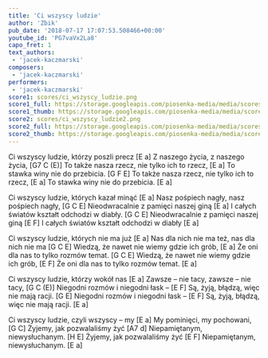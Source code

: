 ```yaml
---
title: 'Ci wszyscy ludzie'
author: 'Zbik'
pub_date: '2018-07-17 17:07:53.508466+00:00'
youtube_id: 'PG7vaVx2La8'
capo_fret: 1
text_authors:
 - 'jacek-kaczmarski'
composers:
 - 'jacek-kaczmarski'
performers:
 - 'jacek-kaczmarski'
score1: scores/ci_wszyscy_ludzie.png
score1_full: https://storage.googleapis.com/piosenka-media/media/scores/ci_wszyscy_ludzie.png
score1_thumb: https://storage.googleapis.com/piosenka-media/media/scores/ci_wszyscy_ludzie.png.180x0_q85_upscale.png
score2: scores/ci_wszyscy_ludzie2.png
score2_full: https://storage.googleapis.com/piosenka-media/media/scores/ci_wszyscy_ludzie2.png
score2_thumb: https://storage.googleapis.com/piosenka-media/media/scores/ci_wszyscy_ludzie2.png.180x0_q85_upscale.png
---
```


Ci wszyscy ludzie, którzy poszli precz [E a]
Z naszego życia, z naszego życia, [G7 C (E)]
To także nasza rzecz, nie tylko ich to rzecz, [E a]
To stawka winy nie do przebicia. [G F E]
To także nasza rzecz, nie tylko ich to rzecz, [E a]
To stawka winy nie do przebicia. [E a]

Ci wszyscy ludzie, których kazał minąć [E a]
Nasz pośpiech nagły, nasz pośpiech nagły, [G C E]
Nieodwracalnie z pamięci naszej giną [E a]
I całych światów kształt odchodzi w diabły. [G C E]
Nieodwracalnie z pamięci naszej giną [E F]
I całych światów kształt odchodzi w diabły [E a]

Ci wszyscy ludzie, których nie ma już [E a]
Nas dla nich nie ma też, nas dla nich nie ma [G C E]
Wiedzą, że nawet nie wiemy gdzie ich grób, [E a]
Że oni dla nas to tylko rozmów temat. [G C E]
Wiedzą, że nawet nie wiemy gdzie ich grób, [E F]
Że oni dla nas to tylko rozmów temat. [E a]

Ci wszyscy ludzie, którzy wokół nas [E a]
Zawsze – nie tacy, zawsze – nie tacy, [G C (E)]
Niegodni rozmów i niegodni łask – [E F]
Są, żyją, błądzą, więc nie mają racji. [G E]
Niegodni rozmów i niegodni łask – [E F]
Są, żyją, błądzą, więc nie mają racji. [E a]

Ci wszyscy ludzie, czyli wszyscy – my [E a]
My pominięci, my pochowani, [G C]
Żyjemy, jak pozwalaliśmy żyć [A7 d]
Niepamiętanym, niewysłuchanym. [H E]
Żyjemy, jak pozwalaliśmy żyć [E F]
Niepamiętanym, niewysłuchanym. [E a]